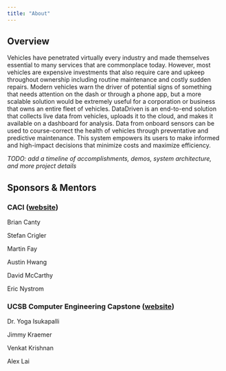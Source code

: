 ```yaml
---
title: "About"
---
```


## Overview
Vehicles have penetrated virtually every industry and made themselves essential to many services that are commonplace today. However, most vehicles are expensive investments that also require care and upkeep throughout ownership including routine maintenance and costly sudden repairs. Modern vehicles warn the driver of potential signs of something that needs attention on the dash or through a phone app, but a more scalable solution would be extremely useful for a corporation or business that owns an entire fleet of vehicles. DataDriven is an end-to-end solution that collects live data from vehicles, uploads it to the cloud, and makes it available on a dashboard for analysis. Data from onboard sensors can be used to course-correct the health of vehicles through preventative and predictive maintenance. This system empowers its users to make informed and high-impact decisions that minimize costs and maximize efficiency.

*TODO: add a timeline of accomplishments, demos, system architecture, and more project details*

## Sponsors & Mentors
### CACI ([website](https://www.caci.com/))
Brian Canty

Stefan Crigler

Martin Fay

Austin Hwang

David McCarthy

Eric Nystrom

### UCSB Computer Engineering Capstone ([website](https://web.ece.ucsb.edu/~yoga/capstone/))

Dr. Yoga Isukapalli

Jimmy Kraemer

Venkat Krishnan

Alex Lai
